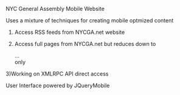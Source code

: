 NYC General Assembly
Mobile Website

Uses a mixture of techniques for creating mobile optmized content

1) Access RSS feeds from NYCGA.net website

2) Access full pages from NYCGA.net but reduces down to <div id="content">...</div> only

3)Working on XMLRPC API direct access

User Interface powered by JQueryMobile

